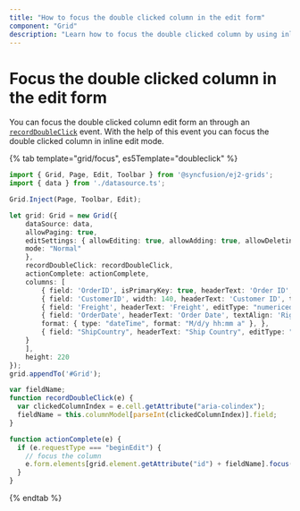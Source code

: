 ```yaml
---
title: "How to focus the double clicked column in the edit form"
component: "Grid"
description: "Learn how to focus the double clicked column by using inline edit mode in the Essential JS 2 DataGrid control."
---
```


# Focus the double clicked column in the edit form

You can focus the double clicked column edit form an through an [`recordDoubleClick`](../../api/grid/#recordDoubleClick) event. With the help of this event you can focus the double clicked column in inline edit mode.

{% tab template="grid/focus", es5Template="doubleclick" %}

```typescript
import { Grid, Page, Edit, Toolbar } from '@syncfusion/ej2-grids';
import { data } from './datasource.ts';

Grid.Inject(Page, Toolbar, Edit);

let grid: Grid = new Grid({
    dataSource: data,
    allowPaging: true,
    editSettings: { allowEditing: true, allowAdding: true, allowDeleting: true,
    mode: "Normal"
    },
    recordDoubleClick: recordDoubleClick,
    actionComplete: actionComplete,
    columns: [
        { field: 'OrderID', isPrimaryKey: true, headerText: 'Order ID', textAlign: 'Right', width: 120, type: 'number' },
        { field: 'CustomerID', width: 140, headerText: 'Customer ID', type: 'string' },
        { field: 'Freight', headerText: 'Freight', editType: "numericedit", textAlign: 'Right', width: 120, format: 'C2' },
        { field: 'OrderDate', headerText: 'Order Date', textAlign: 'Right', width: 140, editType: "datetimepickeredit",
        format: { type: "dateTime", format: "M/d/y hh:mm a" }, },
        { field: "ShipCountry", headerText: "Ship Country", editType: "dropdownedit",  width: 150, edit: { params: { popupHeight: "300px" } }
    }
    ],
    height: 220
});
grid.appendTo('#Grid');

var fieldName;
function recordDoubleClick(e) {
  var clickedColumnIndex = e.cell.getAttribute("aria-colindex");
  fieldName = this.columnModel[parseInt(clickedColumnIndex)].field;
}

function actionComplete(e) {
  if (e.requestType === "beginEdit") {
    // focus the column
    e.form.elements[grid.element.getAttribute("id") + fieldName].focus();
  }
}

```

{% endtab %}